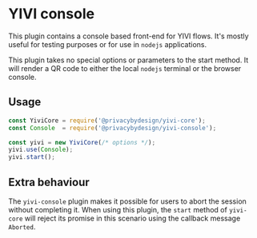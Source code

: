 # YIVI console

This plugin contains a console based front-end for YIVI flows. It's mostly
useful for testing purposes or for use in `nodejs` applications.

This plugin takes no special options or parameters to the start method. It will
render a QR code to either the local `nodejs` terminal or the browser console.

## Usage

```javascript
const YiviCore = require('@privacybydesign/yivi-core');
const Console  = require('@privacybydesign/yivi-console');

const yivi = new YiviCore(/* options */);
yivi.use(Console);
yivi.start();
```

## Extra behaviour
The `yivi-console` plugin makes it possible for users to abort the session without
completing it. When using this plugin, the `start` method of `yivi-core` will
reject its promise in this scenario using the callback message `Aborted`.
